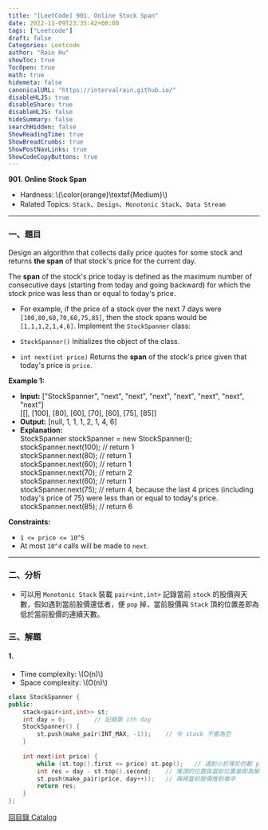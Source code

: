 ```yaml
---
title: "[LeetCode] 901. Online Stock Span"
date: 2022-11-09T23:35:42+08:00
tags: ["Leetcode"]
draft: false
Categories: Leetcode
author: "Rain Hu"
showToc: true
TocOpen: true
math: true
hidemeta: false
canonicalURL: "https://intervalrain.github.io/"
disableHLJS: true
disableShare: true
disableHLJS: false
hideSummary: false
searchHidden: false
ShowReadingTime: true
ShowBreadCrumbs: true
ShowPostNavLinks: true
ShowCodeCopyButtons: true
---
```

**901. Online Stock Span**
+ Hardness: \\(\color{orange}\textsf{Medium}\\)
+ Ralated Topics: `Stack`、`Design`、`Monotonic Stack`、`Data Stream`
---
### 一、題目
Design an algorithm that collects daily price quotes for some stock and returns **the span** of that stock's price for the current day.

The **span** of the stock's price today is defined as the maximum number of consecutive days (starting from today and going backward) for which the stock price was less than or equal to today's price.

+ For example, if the price of a stock over the next 7 days were `[100,80,60,70,60,75,85]`, then the stock spans would be `[1,1,1,2,1,4,6]`.
Implement the `StockSpanner` class:

+ `StockSpanner()` Initializes the object of the class.
+ `int next(int price)` Returns the **span** of the stock's price given that today's price is `price`.

**Example 1:**  
+ **Input:** ["StockSpanner", "next", "next", "next", "next", "next", "next", "next"]  
[[], [100], [80], [60], [70], [60], [75], [85]]  
+ **Output:** [null, 1, 1, 1, 2, 1, 4, 6]  
+ **Explanation:**   
StockSpanner stockSpanner = new StockSpanner();  
stockSpanner.next(100); // return 1  
stockSpanner.next(80);  // return 1  
stockSpanner.next(60);  // return 1  
stockSpanner.next(70);  // return 2  
stockSpanner.next(60);  // return 1  
stockSpanner.next(75);  // return 4, because the last 4 prices (including today's price of 75) were less than or equal to today's price.  
stockSpanner.next(85);  // return 6  

**Constraints:**
+ `1 <= price <= 10^5`
+ At most `10^4` calls will be made to `next`.

---

### 二、分析
+ 可以用 `Monotonic Stack` 裝載 `pair<int,int>` 記錄當前 `stock` 的股價與天數，假如遇到當前股價還低者，便 `pop` 掉，當前股價與 `Stack` 頂的位置差即為低於當前股價的連續天數。

### 三、解題
#### 1. 
+ Time complexity: \\(O(n)\\)
+ Space complexity: \\(O(n)\\)
```C++
class StockSpanner {
public:
    stack<pair<int,int>> st;
    int day = 0;        // 記錄第 ith day
    StockSpanner() {
        st.push(make_pair(INT_MAX, -1));    // 令 stack 不會為空
    }
    
    int next(int price) {
        while (st.top().first <= price) st.pop();   // 遇到小於等於的都 pop掉
        int res = day - st.top().second;    // 堆頂的位置與當前位置差即為解
        st.push(make_pair(price, day++));   // 再將當前股價推到堆中
        return res;
    }
};
```
[回目錄 Catalog](/posts/leetcode)
